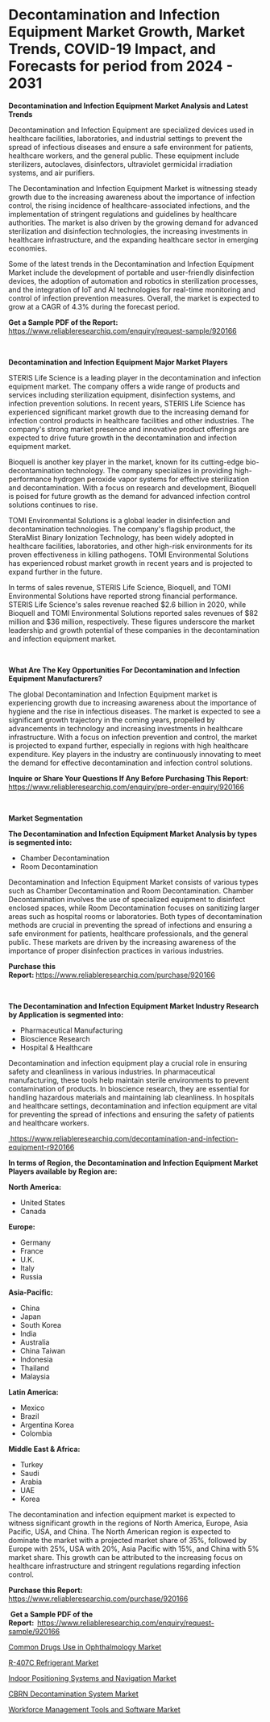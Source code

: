 <p><h1>Decontamination and Infection Equipment Market Growth, Market Trends, COVID-19 Impact, and Forecasts for period from 2024 - 2031</h1></p><p><strong>Decontamination and Infection Equipment Market Analysis and Latest Trends</strong></p>
<p><p>Decontamination and Infection Equipment are specialized devices used in healthcare facilities, laboratories, and industrial settings to prevent the spread of infectious diseases and ensure a safe environment for patients, healthcare workers, and the general public. These equipment include sterilizers, autoclaves, disinfectors, ultraviolet germicidal irradiation systems, and air purifiers.</p><p>The Decontamination and Infection Equipment Market is witnessing steady growth due to the increasing awareness about the importance of infection control, the rising incidence of healthcare-associated infections, and the implementation of stringent regulations and guidelines by healthcare authorities. The market is also driven by the growing demand for advanced sterilization and disinfection technologies, the increasing investments in healthcare infrastructure, and the expanding healthcare sector in emerging economies.</p><p>Some of the latest trends in the Decontamination and Infection Equipment Market include the development of portable and user-friendly disinfection devices, the adoption of automation and robotics in sterilization processes, and the integration of IoT and AI technologies for real-time monitoring and control of infection prevention measures. Overall, the market is expected to grow at a CAGR of 4.3% during the forecast period.</p></p>
<p><strong>Get a Sample PDF of the Report:&nbsp;</strong> <a href="https://www.reliableresearchiq.com/enquiry/request-sample/920166">https://www.reliableresearchiq.com/enquiry/request-sample/920166</a></p>
<p>&nbsp;</p>
<p><strong>Decontamination and Infection Equipment Major Market Players</strong></p>
<p><p>STERIS Life Science is a leading player in the decontamination and infection equipment market. The company offers a wide range of products and services including sterilization equipment, disinfection systems, and infection prevention solutions. In recent years, STERIS Life Science has experienced significant market growth due to the increasing demand for infection control products in healthcare facilities and other industries. The company's strong market presence and innovative product offerings are expected to drive future growth in the decontamination and infection equipment market.</p><p>Bioquell is another key player in the market, known for its cutting-edge bio-decontamination technology. The company specializes in providing high-performance hydrogen peroxide vapor systems for effective sterilization and decontamination. With a focus on research and development, Bioquell is poised for future growth as the demand for advanced infection control solutions continues to rise.</p><p>TOMI Environmental Solutions is a global leader in disinfection and decontamination technologies. The company's flagship product, the SteraMist Binary Ionization Technology, has been widely adopted in healthcare facilities, laboratories, and other high-risk environments for its proven effectiveness in killing pathogens. TOMI Environmental Solutions has experienced robust market growth in recent years and is projected to expand further in the future.</p><p>In terms of sales revenue, STERIS Life Science, Bioquell, and TOMI Environmental Solutions have reported strong financial performance. STERIS Life Science's sales revenue reached $2.6 billion in 2020, while Bioquell and TOMI Environmental Solutions reported sales revenues of $82 million and $36 million, respectively. These figures underscore the market leadership and growth potential of these companies in the decontamination and infection equipment market.</p></p>
<p>&nbsp;</p>
<p><strong>What Are The Key Opportunities For Decontamination and Infection Equipment Manufacturers?</strong></p>
<p><p>The global Decontamination and Infection Equipment market is experiencing growth due to increasing awareness about the importance of hygiene and the rise in infectious diseases. The market is expected to see a significant growth trajectory in the coming years, propelled by advancements in technology and increasing investments in healthcare infrastructure. With a focus on infection prevention and control, the market is projected to expand further, especially in regions with high healthcare expenditure. Key players in the industry are continuously innovating to meet the demand for effective decontamination and infection control solutions.</p></p>
<p><strong>Inquire or Share Your Questions If Any Before Purchasing This Report:</strong> <a href="https://www.reliableresearchiq.com/enquiry/pre-order-enquiry/920166">https://www.reliableresearchiq.com/enquiry/pre-order-enquiry/920166</a></p>
<p>&nbsp;</p>
<p><strong>Market Segmentation</strong></p>
<p><strong>The Decontamination and Infection Equipment Market Analysis by types is segmented into:</strong></p>
<p><ul><li>Chamber Decontamination</li><li>Room Decontamination</li></ul></p>
<p><p>Decontamination and Infection Equipment Market consists of various types such as Chamber Decontamination and Room Decontamination. Chamber Decontamination involves the use of specialized equipment to disinfect enclosed spaces, while Room Decontamination focuses on sanitizing larger areas such as hospital rooms or laboratories. Both types of decontamination methods are crucial in preventing the spread of infections and ensuring a safe environment for patients, healthcare professionals, and the general public. These markets are driven by the increasing awareness of the importance of proper disinfection practices in various industries.</p></p>
<p><strong>Purchase this Report:&nbsp;</strong><a href="https://www.reliableresearchiq.com/purchase/920166">https://www.reliableresearchiq.com/purchase/920166</a></p>
<p>&nbsp;</p>
<p><strong>The Decontamination and Infection Equipment Market Industry Research by Application is segmented into:</strong></p>
<p><ul><li>Pharmaceutical Manufacturing</li><li>Bioscience Research</li><li>Hospital & Healthcare</li></ul></p>
<p><p>Decontamination and infection equipment play a crucial role in ensuring safety and cleanliness in various industries. In pharmaceutical manufacturing, these tools help maintain sterile environments to prevent contamination of products. In bioscience research, they are essential for handling hazardous materials and maintaining lab cleanliness. In hospitals and healthcare settings, decontamination and infection equipment are vital for preventing the spread of infections and ensuring the safety of patients and healthcare workers.</p></p>
<p><a href="https://www.reliableresearchiq.com/decontamination-and-infection-equipment-r920166">&nbsp;https://www.reliableresearchiq.com/decontamination-and-infection-equipment-r920166</a></p>
<p><strong>In terms of Region, the Decontamination and Infection Equipment Market Players available by Region are:</strong></p>
<p>
    <p> <strong> North America: </strong>
        <ul>
            <li>United States</li>
            <li>Canada</li>
        </ul>
        </p> 
    <p> <strong> Europe: </strong>
        <ul>
            <li>Germany</li>
            <li>France</li>
            <li>U.K.</li>
            <li>Italy</li>
            <li>Russia</li>
        </ul>
        </p> 
    <p> <strong> Asia-Pacific: </strong>
        <ul>
            <li>China</li>
            <li>Japan</li>
            <li>South Korea</li>
            <li>India</li>
            <li>Australia</li>
            <li>China Taiwan</li>
            <li>Indonesia</li>
            <li>Thailand</li>
            <li>Malaysia</li>
        </ul>
        </p> 
    <p> <strong> Latin America: </strong>
        <ul>
            <li>Mexico</li>
            <li>Brazil</li>
            <li>Argentina Korea</li>
            <li>Colombia</li>
        </ul>
        </p> 
    <p> <strong> Middle East & Africa: </strong>
        <ul>
            <li>Turkey</li>
            <li>Saudi</li>
            <li>Arabia</li>
            <li>UAE</li>
            <li>Korea</li>
        </ul>
    </p>
    </p>
<p><p>The decontamination and infection equipment market is expected to witness significant growth in the regions of North America, Europe, Asia Pacific, USA, and China. The North American region is expected to dominate the market with a projected market share of 35%, followed by Europe with 25%, USA with 20%, Asia Pacific with 15%, and China with 5% market share. This growth can be attributed to the increasing focus on healthcare infrastructure and stringent regulations regarding infection control.</p></p>
<p><strong>Purchase this Report: </strong><a href="https://www.reliableresearchiq.com/purchase/920166">https://www.reliableresearchiq.com/purchase/920166</a></p>
<p>&nbsp;<strong>Get a Sample PDF of the Report:&nbsp;&nbsp;</strong><a href="https://www.reliableresearchiq.com/enquiry/request-sample/920166">https://www.reliableresearchiq.com/enquiry/request-sample/920166</a></p>
<p><strong></strong></p>
<p><p><a href="https://github.com/lairestrong/Market-Research-Report-List-1/blob/main/common-drugs-use-in-ophthalmology-market.md">Common Drugs Use in Ophthalmology Market</a></p><p><a href="https://www.linkedin.com/pulse/r-407c-refrigerant-market-forecasts-trends-impact-analysis-spptf?trackingId=tptU7c5bQxikdPoxDaFMjg%3D%3D">R-407C Refrigerant Market</a></p><p><a href="https://github.com/RickHolmes3/Market-Research-Report-List-6/blob/main/indoor-positioning-systems-and-navigation-market.md">Indoor Positioning Systems and Navigation Market</a></p><p><a href="https://github.com/msLonKoss78/Market-Research-Report-List-1/blob/main/cbrn-decontamination-system-market.md">CBRN Decontamination System Market</a></p><p><a href="https://github.com/Krish2023na/Market-Research-Report-List-6/blob/main/workforce-management-tools-and-software-market.md">Workforce Management Tools and Software Market</a></p></p>